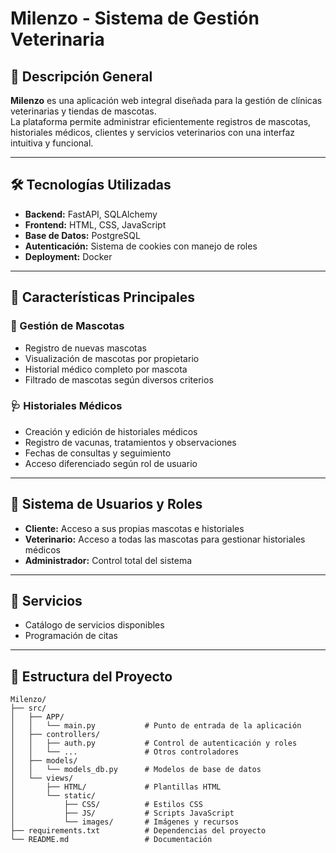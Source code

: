 # Milenzo - Sistema de Gestión Veterinaria

## 📄 Descripción General

**Milenzo** es una aplicación web integral diseñada para la gestión de clínicas veterinarias y tiendas de mascotas.  
La plataforma permite administrar eficientemente registros de mascotas, historiales médicos, clientes y servicios veterinarios con una interfaz intuitiva y funcional.

---

## 🛠️ Tecnologías Utilizadas

- **Backend:** FastAPI, SQLAlchemy  
- **Frontend:** HTML, CSS, JavaScript  
- **Base de Datos:** PostgreSQL  
- **Autenticación:** Sistema de cookies con manejo de roles  
- **Deployment:** Docker  

---

## 🚀 Características Principales

### 🐾 Gestión de Mascotas
- Registro de nuevas mascotas  
- Visualización de mascotas por propietario  
- Historial médico completo por mascota  
- Filtrado de mascotas según diversos criterios  

### 🩺 Historiales Médicos
- Creación y edición de historiales médicos  
- Registro de vacunas, tratamientos y observaciones  
- Fechas de consultas y seguimiento  
- Acceso diferenciado según rol de usuario  

---

## 👥 Sistema de Usuarios y Roles

- **Cliente:** Acceso a sus propias mascotas e historiales  
- **Veterinario:** Acceso a todas las mascotas para gestionar historiales médicos  
- **Administrador:** Control total del sistema  

---

## 🧾 Servicios

- Catálogo de servicios disponibles  
- Programación de citas  

---

## 📁 Estructura del Proyecto

```plaintext
Milenzo/
├── src/
│   ├── APP/
│   │   └── main.py           # Punto de entrada de la aplicación
│   ├── controllers/
│   │   ├── auth.py           # Control de autenticación y roles
│   │   └── ...               # Otros controladores
│   ├── models/
│   │   └── models_db.py      # Modelos de base de datos
│   └── views/
│       ├── HTML/             # Plantillas HTML
│       └── static/
│           ├── CSS/          # Estilos CSS
│           ├── JS/           # Scripts JavaScript
│           └── images/       # Imágenes y recursos
├── requirements.txt          # Dependencias del proyecto
└── README.md                 # Documentación
